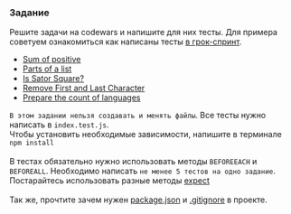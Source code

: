 ### Задание
Решите задачи на codewars и напишите для них тесты. Для примера советуем ознакомиться как написаны тесты [в грок-спринт](https://github.com/Elbrus-Bootcamp/grok-js-base/).

- [Sum of positive](https://www.codewars.com/kata/5715eaedb436cf5606000381)
- [Parts of a list](https://www.codewars.com/kata/56f3a1e899b386da78000732/train/javascript)
- [Is Sator Square?](https://www.codewars.com/kata/5cb7baa989b1c50014a53333/train/javascript)
- [Remove First and Last Character](https://www.codewars.com/kata/56bc28ad5bdaeb48760009b0)
- [Prepare the count of languages](https://www.codewars.com/kata/5828713ed04efde70e000346/train/javascript)

`В этом задании нельзя создавать и менять файлы`. Все тесты нужно написать в `index.test.js`.   
Чтобы установить необходимые зависимости, напишите в терминале `npm install`   
<br>
В тестах обязательно нужно использовать методы `BEFOREEACH` и `BEFOREALL`. Необходимо написать `не менее 5 тестов на одно задание`. Постарайтесь использовать разные методы [expect](https://jestjs.io/ru/docs/expect)   
<br>
Так же, прочтите зачем нужен [package.json](https://softovik.net/zachem-nuzhen-package-lock-json-i-package-json) и [.gitignore](https://tyapk.ru/blog/post/gitignore#:~:text=%D0%BD%D0%B0%20%D1%87%D1%82%D0%B5%D0%BD%D0%B8%D0%B5-,.,glob%20%D1%84%D0%BE%D1%80%D0%BC%D0%B0%D1%82%20%D0%B4%D0%BB%D1%8F%20%D0%B2%D1%8B%D0%B1%D0%BE%D1%80%D0%BA%D0%B8%20%D1%84%D0%B0%D0%B9%D0%BB%D0%BE%D0%B2.) в проекте.
